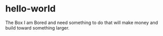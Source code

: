 # hello-world
The Box
I am Bored and need something to do that will make money and build toward something larger.
